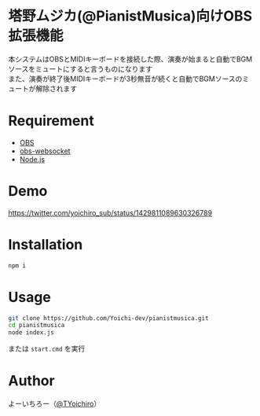 # 塔野ムジカ(@PianistMusica)向けOBS拡張機能
本システムはOBSとMIDIキーボードを接続した際、演奏が始まると自動でBGMソースをミュートにすると言うものになります  
また、演奏が終了後MIDIキーボードが3秒無音が続くと自動でBGMソースのミュートが解除されます


# Requirement
- [OBS](https://obsproject.com/ja)
- [obs-websocket](https://github.com/Palakis/obs-websocket)
- [Node.js](https://nodejs.org/ja/)


# Demo
https://twitter.com/yoichiro_sub/status/1429811089630326789


# Installation
```bash
npm i
```


# Usage
```bash
git clone https://github.com/Yoichi-dev/pianistmusica.git
cd pianistmusica
node index.js
```
または `start.cmd` を実行


# Author
よーいちろー（[@TYoichiro](https://twitter.com/TYoichiro)）
